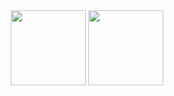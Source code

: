 <!---
- 👋 Hi, I’m @KaparaNewbie
- 👀 I’m interested in ...
- 🌱 I’m currently learning ...
- 💞️ I’m looking to collaborate on ...
- 📫 How to reach me ...
--->

<div align="center">
  <img height="120" src="https://github-readme-stats.vercel.app/api?username=KaparaNewbie&count_private=true&show_icons=true&theme=merko" />
  <img height="120" src="https://github-readme-stats.vercel.app/api/top-langs/?username=KaparaNewbie&theme=merko&count_private=true&hide=FreeMarker&layout=compact&exclude_repo=KaparaNewbie.github.io" />
</div>


<!---
KaparaNewbie/KaparaNewbie is a ✨ special ✨ repository because its `README.md` (this file) appears on your GitHub profile.
You can click the Preview link to take a look at your changes.
--->
